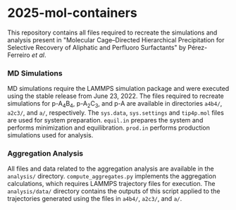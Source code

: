 # 2025-mol-containers

This repository contains all files required to recreate the simulations and analysis present in "Molecular Cage–Directed Hierarchical Precipitation for Selective Recovery of Aliphatic and Perfluoro Surfactants" by Pérez-Ferreiro *et al*.

### MD Simulations

MD simulations require the LAMMPS simulation package and were executed using the stable release from June 23, 2022. The files required to recreate simulations for p-A<sub>4</sub>B<sub>4</sub>, p-A<sub>2</sub>C<sub>3</sub>, and p-A are available in directories `a4b4/`, `a2c3/`, and `a/`, respectively. The `sys.data`, `sys.settings` and `tip4p.mol` files are used for system preparation. `equil.in` prepares the system and performs minimization and equilibration. `prod.in` performs production simulations used for analysis.

### Aggregation Analysis

All files and data related to the aggregation analysis are available in the `analysis/` directory. `compute_aggregates.py` implements the aggregation calculations, which requires LAMMPS trajectory files for execution. The `analysis/data/` directory contains the outputs of this script applied to the trajectories generated using the files in `a4b4/`, `a2c3/`, and `a/`.

